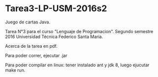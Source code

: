 # Tarea3-LP-USM-2016s2
Juego de cartas Java.

Tarea N°3 para el curso "Lenguaje de Programacion". Segundo semestre 2016
Universidad Técnica Federico Santa Maria.

Acerca de la tarea en pdf.

Para poder correr, ejecutar .jar

Para poder compilar en linux: tener instalado ant y jdk 8, luego ejucutar make run.



